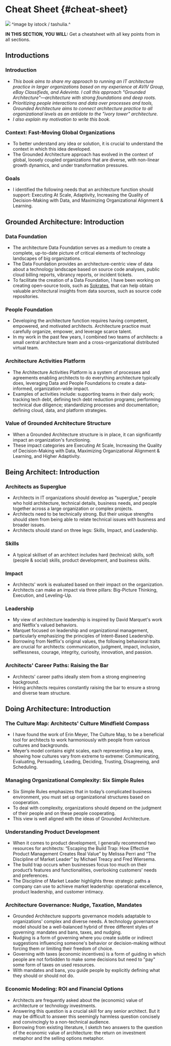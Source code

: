 

# Cheat Sheet {#cheat-sheet}

![](assets/images/arch/iStock-1182643171.jpg)
^image by istock / tashulia.^

**IN THIS SECTION, YOU WILL:** Get a cheatsheet with all key points from in all sections.

## Introductions

### Introduction
* *This book aims to share my approach to running an IT architecture practice in larger organizations based on my experience at AVIV Group, eBay Classifieds, and Adevinta. I call this approach "Grounded Architecture"—architecture with strong foundations and deep roots.*
* *Prioritizing people interactions and data over processes and tools, Grounded Architecture aims to connect architecture practice to all organizational levels as an antidote to the "ivory tower" architecture.*
* *I also explain my motivation to write this book.*

### Context: Fast-Moving Global Organizations
* To better understand any idea or solution, it is crucial to understand the context in which this idea developed. 
* The Grounded Architecture approach has evolved in the context of global, loosely coupled organizations that are diverse, with non-linear growth dynamics, and under transformation pressures. 

### Goals
* I identified the following needs that an architecture function should support: Executing At Scale, Adaptivity, Increasing the Quality of Decision-Making with Data, and Maximizing Organizational Alignment & Learning.

## Grounded Architecture: Introduction

### Data Foundation
* The architecture Data Foundation serves as a medium to create a complete, up-to-date picture of critical elements of technology landscapes of big organizations. 
* The Data Foundation provides an architecture-centric view of data about a technology landscape based on source code analyses, public cloud billing reports, vibrancy reports, or incident tickets.
* To facilitate the creation of a Data Foundation, I have been working on creating open-source tools, such as [Sokrates](https://sokrates.dev), that can help obtain valuable architectural insights from data sources, such as source code repositories.

### People Foundation
* Developing the architecture function requires having competent, empowered, and motivated architects. Architecture practice must carefully organize, empower, and leverage scarce talent.
* In my work in the past few years, I combined two teams of architects: a small central architecture team and a cross-organizational distributed virtual team.

### Architecture Activities Platform
* The Architecture Activities Platform is a system of processes and agreements enabling architects to do everything architecture typically does, leveraging Data and People Foundations to create a data-informed, organization-wide impact.
* Examples of activities include: supporting teams in their daily work; tracking tech debt, defining tech debt reduction programs; performing technical due diligence; standardizing processes and documentation; defining cloud, data, and platform strategies.

### Value of Grounded Architecture Structure
* When a Grounded Architecture structure is in place, it can significantly impact an organization's functioning.
* These impact categories are Executing At Scale, Increasing the Quality of Decision-Making with Data, Maximizing Organizational Alignment & Learning, and Higher Adaptivity.

## Being Architect: Introduction

### Architects as Superglue
* Architects in IT organizations should develop as “superglue,” people who hold architecture, technical details, business needs, and people together across a large organization or complex projects.
* Architects need to be technically strong. But their unique strengths should stem from being able to relate technical issues with business and broader issues.
* Architects should stand on three legs: Skills, Impact, and Leadership.

### Skills
* A typical skillset of an architect includes hard (technical) skills, soft (people & social) skills, product development, and business skills.

### Impact
* Architects' work is evaluated based on their impact on the organization. 
* Architects can make an impact via three pillars: Big-Picture Thinking, Execution, and Leveling-Up.

### Leadership
* My view of architecture leadership is inspired by David Marquet's work and Netflix's valued behaviors.
* Marquet focused on leadership and organizational management, particularly emphasizing the principles of Intent-Based Leadership.
* Borrowing from Netflix's original values, the following behavioral traits are crucial for architects: communication, judgment, impact, inclusion, selflessness, courage, integrity, curiosity, innovation, and passion.

### Architects' Career Paths: Raising the Bar
* Architects' career paths ideally stem from a strong engineering background.
* Hiring architects requires constantly raising the bar to ensure a strong and diverse team structure.  

## Doing Architecture: Introduction

### The Culture Map: Architects' Culture Mindfield Compass
* I have found the work of Erin Meyer, The Culture Map, to be a beneficial tool for architects to work harmoniously with people from various cultures and backgrounds.
* Meyer’s model contains eight scales, each representing a key area, showing how cultures vary from extreme to extreme: Communicating, Evaluating, Persuading, Leading, Deciding, Trusting, Disagreeing, and Scheduling.

### Managing Organizational Complexity: Six Simple Rules
* Six Simple Rules emphasizes that in today’s complicated business environment, you must set up organizational structures based on cooperation. 
* To deal with complexity, organizations should depend on the judgment of their people and on these people cooperating. 
* This view is well aligned with the ideas of Grounded Architecture.

### Understanding Product Development
* When it comes to product development, I generally recommend two resources for architects: “Escaping the Build Trap: How Effective Product Management Creates Real Value” by Melissa Perri and “The Discipline of Market Leader” by Michael Treacy and Fred Wiersema. 
* The build trap occurs when businesses focus too much on their product’s features and functionalities, overlooking customers’ needs and preferences.
* The Discipline of Market Leader highlights three strategic paths a company can use to achieve market leadership: operational excellence, product leadership, and customer intimacy. 

### Architecture Governance: Nudge, Taxation, Mandates
* Grounded Architecture supports governance models adaptable to organizations' complex and diverse needs. A technology governance model should be a well-balanced hybrid of three different styles of governing: mandates and bans, taxes, and nudging.
* Nudging is a form of governing where you create subtle or indirect suggestions influencing someone's behavior or decision-making without forcing them or limiting their freedom of choice.
* Governing with taxes (economic incentives) is a form of guiding in which people are not forbidden to make some decisions but need to "pay" some form of taxes on used resources.
* With mandates and bans, you guide people by explicitly defining what they should or should not do.

### Economic Modeling: ROI and Financial Options
* Architects are frequently asked about the (economic) value of architecture or technology investments.
* Answering this question is a crucial skill for any senior architect. But it may be difficult to answer this seemingly harmless question concisely and convincingly to a non-technical audience.
* Borrowing from existing literature, I sketch two answers to the question of the economic value of architecture: the return on investment metaphor and the selling options metaphor.

